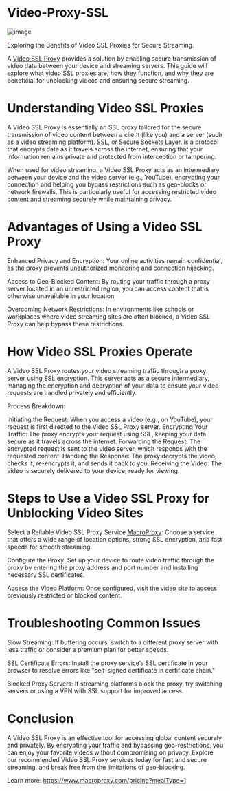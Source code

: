 # Video-Proxy-SSL
![image](https://github.com/user-attachments/assets/339fe610-a87c-41f8-9a82-b7558877e813)

Exploring the Benefits of Video SSL Proxies for Secure Streaming.

A [Video SSL Proxy](https://www.macroproxy.com/blog/Video-Proxy-SSL-Securely-Stream-and-Unblock-YouTube-with-SSL-Encryption) provides a solution by enabling secure transmission of video data between your device and streaming servers. This guide will explore what video SSL proxies are, how they function, and why they are beneficial for unblocking videos and ensuring secure streaming.

# Understanding Video SSL Proxies
A Video SSL Proxy is essentially an SSL proxy tailored for the secure transmission of video content between a client (like you) and a server (such as a video streaming platform). SSL, or Secure Sockets Layer, is a protocol that encrypts data as it travels across the internet, ensuring that your information remains private and protected from interception or tampering.

When used for video streaming, a Video SSL Proxy acts as an intermediary between your device and the video server (e.g., YouTube), encrypting your connection and helping you bypass restrictions such as geo-blocks or network firewalls. This is particularly useful for accessing restricted video content and streaming securely while maintaining privacy.

# Advantages of Using a Video SSL Proxy
Enhanced Privacy and Encryption: Your online activities remain confidential, as the proxy prevents unauthorized monitoring and connection hijacking.

Access to Geo-Blocked Content: By routing your traffic through a proxy server located in an unrestricted region, you can access content that is otherwise unavailable in your location.

Overcoming Network Restrictions: In environments like schools or workplaces where video streaming sites are often blocked, a Video SSL Proxy can help bypass these restrictions.

# How Video SSL Proxies Operate
A Video SSL Proxy routes your video streaming traffic through a proxy server using SSL encryption. This server acts as a secure intermediary, managing the encryption and decryption of your data to ensure your video requests are handled privately and efficiently.

Process Breakdown:

Initiating the Request: When you access a video (e.g., on YouTube), your request is first directed to the Video SSL Proxy server.
Encrypting Your Traffic: The proxy encrypts your request using SSL, keeping your data secure as it travels across the internet.
Forwarding the Request: The encrypted request is sent to the video server, which responds with the requested content.
Handling the Response: The proxy decrypts the video, checks it, re-encrypts it, and sends it back to you.
Receiving the Video: The video is securely delivered to your device, ready for viewing.

# Steps to Use a Video SSL Proxy for Unblocking Video Sites
Select a Reliable Video SSL Proxy Service [MacroProxy](https://www.macroproxy.com/): Choose a service that offers a wide range of location options, strong SSL encryption, and fast speeds for smooth streaming.

Configure the Proxy: Set up your device to route video traffic through the proxy by entering the proxy address and port number and installing necessary SSL certificates.

Access the Video Platform: Once configured, visit the video site to access previously restricted or blocked content.

# Troubleshooting Common Issues
Slow Streaming: If buffering occurs, switch to a different proxy server with less traffic or consider a premium plan for better speeds.

SSL Certificate Errors: Install the proxy service’s SSL certificate in your browser to resolve errors like "self-signed certificate in certificate chain."

Blocked Proxy Servers: If streaming platforms block the proxy, try switching servers or using a VPN with SSL support for improved access.

# Conclusion
A Video SSL Proxy is an effective tool for accessing global content securely and privately. By encrypting your traffic and bypassing geo-restrictions, you can enjoy your favorite videos without compromising on privacy. Explore our recommended Video SSL Proxy services today for fast and secure streaming, and break free from the limitations of geo-blocking.

Learn more: https://www.macroproxy.com/pricing?mealType=1
